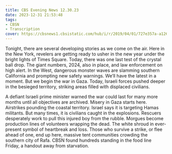 ```yaml
---
title: CBS Evening News 12.30.23
date: 2023-12-31 21:53:48
tags:
- CBSN
- Transcription
cover: https://cbsnews1.cbsistatic.com/hub/i/r/2019/04/01/727e357a-a126-4138-a2c5-4d3222669d57/thumbnail/640x360/3ff2761028dc5c65cc4f07acd54bcd5c/cbsn2-logo-1920x1080.jpg
---
```

Tonight, there are several developing stories as we come on the air. Here in the New York, revelers are getting ready to usher in the new year under the bright lights of Times Square. Today, there was one last test of the crystal ball drop. The giant numbers, 2024, also in place, and law enforcement on high alert. In the West, dangerous monster waves are slamming southern California and prompting new safety warnings. We’ll have the latest in a moment. But we begin the war in Gaza. Today, Israeli forces pushed deeper in the besieged territory, striking areas filled with displaced civilians. 

A defiant Israeli prime minister warned the war could last for many more months until all objectives are archived. Misery in Gaza starts here. Airstrikes pounding the coastal territory. Israel says it is targeting Hamas militants. But many times, it is civilians caught in the explosions. Rescuers desperately work to pull this injured boy from the rubble. Morgues become production lines of volunteers wrapping the dead. The white shroud in ever-present symbol of heartbreak and loss. Those who survive a strike, or flee ahead of one, end up here, massive tent communities crowding the southern city of Rafa. CBSN found hundreds standing in the food line Friday, a handout away from starvation.
